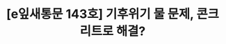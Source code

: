 ---
href: 'https://stib.ee/1UU2#new_tab'
title: '[e잎새통문 143호] 기후위기 물 문제, 콘크리트로 해결?'
img: '/_assets/143.jpg'
---